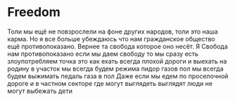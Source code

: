 # Freedom
Толи мы ещё не повзрослели на фоне других народов, толи это наша карма. Но я все больше   убеждаюсь что нам гражданское общество ещё противопоказано. Вернее та свобода которое оно несёт. 
Я
Свобода нам противопоказано если мы даем свободу то мы сразу есть злоупотребляем точка это как ехать всегда плохой дороги и выехать на родину в участок мы всегда будем режима пидор газов пол мы всегда будем выжимать педаль газа в пол
Даже если мы едем по проселочной дороге и в частном секторе где могут выглядеть выглядят люди не могут выбежать дети